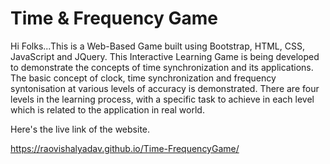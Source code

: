 # Time & Frequency Game

Hi Folks...This is a Web-Based Game built using Bootstrap, HTML, CSS, JavaScript and JQuery. This Interactive Learning Game is being developed to demonstrate the concepts of time synchronization and its applications. The basic concept of clock, time synchronization and frequency syntonisation at various levels of accuracy is demonstrated. There are four levels in the learning process, with a specific task to achieve in each level which is related to the application in real world.

Here's the live link of the website.

https://raovishalyadav.github.io/Time-FrequencyGame/
